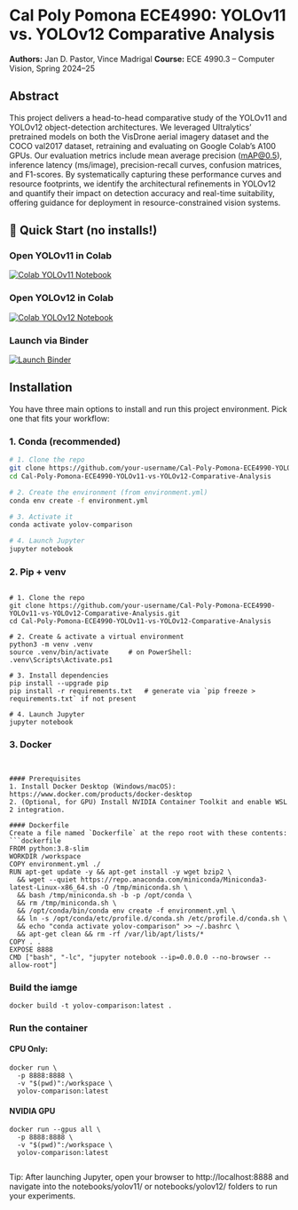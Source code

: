 # Cal Poly Pomona ECE4990: YOLOv11 vs. YOLOv12 Comparative Analysis

**Authors:** Jan D. Pastor, Vince Madrigal
**Course:** ECE 4990.3 – Computer Vision, Spring 2024–25

## Abstract
This project delivers a head-to-head comparative study of the YOLOv11 and YOLOv12 object-detection architectures. We leveraged Ultralytics’ pretrained models on both the VisDrone aerial imagery dataset and the COCO val2017 dataset, retraining and evaluating on Google Colab’s A100 GPUs. Our evaluation metrics include mean average precision (mAP@0.5), inference latency (ms/image), precision-recall curves, confusion matrices, and F1-scores. By systematically capturing these performance curves and resource footprints, we identify the architectural refinements in YOLOv12 and quantify their impact on detection accuracy and real-time suitability, offering guidance for deployment in resource-constrained vision systems.

## 🚀 Quick Start (no installs!)

### Open YOLOv11 in Colab  
[![Colab YOLOv11 Notebook](https://img.shields.io/badge/Colab-YOLOv11%20Notebook-blue?logo=google-colab)](https://colab.research.google.com/github/JanPastor/Cal-Poly-Pomona-ECE4990-YOLOv11-vs-YOLOv12-Comparative-Analysis/blob/main/notebooks/yolov11/YOLOv11.ipynb)

### Open YOLOv12 in Colab  
[![Colab YOLOv12 Notebook](https://img.shields.io/badge/Colab-YOLOv12%20Notebook-blue?logo=google-colab)](https://colab.research.google.com/github/JanPastor/Cal-Poly-Pomona-ECE4990-YOLOv11-vs-YOLOv12-Comparative-Analysis/blob/main/notebooks/yolov12/YOLOv12.ipynb)


### Launch via Binder
[![Launch Binder](https://mybinder.org/badge_logo.svg)](https://mybinder.org/v2/gh/JanPastor/Cal-Poly-Pomona-ECE4990-YOLOv11-vs-YOLOv12-Comparative-Analysis/main?urlpath=lab/tree/notebooks)


## Installation

You have three main options to install and run this project environment. Pick one that fits your workflow:

### 1. Conda (recommended)

```bash
# 1. Clone the repo
git clone https://github.com/your-username/Cal-Poly-Pomona-ECE4990-YOLOv11-vs-YOLOv12-Comparative-Analysis.git
cd Cal-Poly-Pomona-ECE4990-YOLOv11-vs-YOLOv12-Comparative-Analysis

# 2. Create the environment (from environment.yml)
conda env create -f environment.yml

# 3. Activate it
conda activate yolov-comparison

# 4. Launch Jupyter
jupyter notebook

```
### 2. Pip + venv


```

# 1. Clone the repo
git clone https://github.com/your-username/Cal-Poly-Pomona-ECE4990-YOLOv11-vs-YOLOv12-Comparative-Analysis.git
cd Cal-Poly-Pomona-ECE4990-YOLOv11-vs-YOLOv12-Comparative-Analysis

# 2. Create & activate a virtual environment
python3 -m venv .venv
source .venv/bin/activate     # on PowerShell: .venv\Scripts\Activate.ps1

# 3. Install dependencies
pip install --upgrade pip
pip install -r requirements.txt   # generate via `pip freeze > requirements.txt` if not present

# 4. Launch Jupyter
jupyter notebook
```
### 3. Docker

```


#### Prerequisites
1. Install Docker Desktop (Windows/macOS): https://www.docker.com/products/docker-desktop  
2. (Optional, for GPU) Install NVIDIA Container Toolkit and enable WSL 2 integration.

#### Dockerfile
Create a file named `Dockerfile` at the repo root with these contents:
```dockerfile
FROM python:3.8-slim
WORKDIR /workspace
COPY environment.yml ./
RUN apt-get update -y && apt-get install -y wget bzip2 \
  && wget --quiet https://repo.anaconda.com/miniconda/Miniconda3-latest-Linux-x86_64.sh -O /tmp/miniconda.sh \
  && bash /tmp/miniconda.sh -b -p /opt/conda \
  && rm /tmp/miniconda.sh \
  && /opt/conda/bin/conda env create -f environment.yml \
  && ln -s /opt/conda/etc/profile.d/conda.sh /etc/profile.d/conda.sh \
  && echo "conda activate yolov-comparison" >> ~/.bashrc \
  && apt-get clean && rm -rf /var/lib/apt/lists/*
COPY . .
EXPOSE 8888
CMD ["bash", "-lc", "jupyter notebook --ip=0.0.0.0 --no-browser --allow-root"]

```
### Build the iamge

```
docker build -t yolov-comparison:latest .

```
### Run the container

#### CPU Only:
```
docker run \
  -p 8888:8888 \
  -v "$(pwd)":/workspace \
  yolov-comparison:latest
```

#### NVIDIA GPU
```
docker run --gpus all \
  -p 8888:8888 \
  -v "$(pwd)":/workspace \
  yolov-comparison:latest


```
Tip: After launching Jupyter, open your browser to
http://localhost:8888
and navigate into the notebooks/yolov11/ or notebooks/yolov12/ folders to run your experiments.


